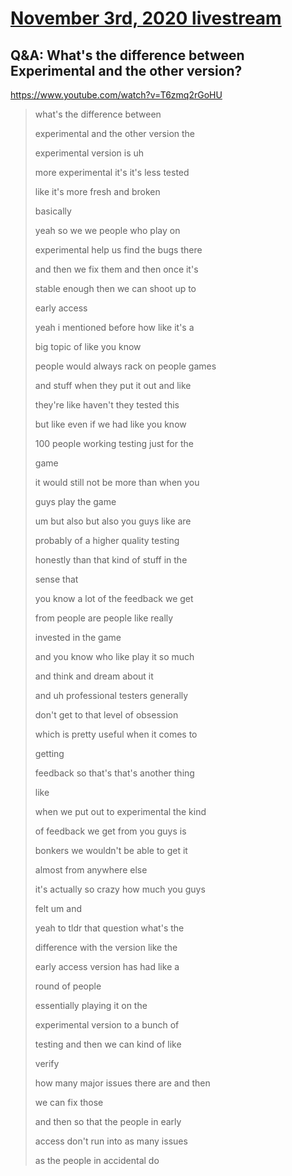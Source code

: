 # [November 3rd, 2020 livestream](../2020-11-03.md)
## Q&A: What's the difference between Experimental and the other version?
https://www.youtube.com/watch?v=T6zmq2rGoHU
> what's the difference between
> 
> experimental and the other version the
> 
> experimental version is uh
> 
> more experimental it's it's less tested
> 
> like it's more fresh and broken
> 
> basically
> 
> yeah so we we people who play on
> 
> experimental help us find the bugs there
> 
> and then we fix them and then once it's
> 
> stable enough then we can shoot up to
> 
> early access
> 
> yeah i mentioned before how like it's a
> 
> big topic of like you know
> 
> people would always rack on people games
> 
> and stuff when they put it out and like
> 
> they're like haven't they tested this
> 
> but like even if we had like you know
> 
> 100 people working testing just for the
> 
> game
> 
> it would still not be more than when you
> 
> guys play the game
> 
> um but also but also you guys like are
> 
> probably of a higher quality testing
> 
> honestly than that kind of stuff in the
> 
> sense that
> 
> you know a lot of the feedback we get
> 
> from people are people like really
> 
> invested in the game
> 
> and you know who like play it so much
> 
> and think and dream about it
> 
> and uh professional testers generally
> 
> don't get to that level of obsession
> 
> which is pretty useful when it comes to
> 
> getting
> 
> feedback so that's that's another thing
> 
> like
> 
> when we put out to experimental the kind
> 
> of feedback we get from you guys is
> 
> bonkers we wouldn't be able to get it
> 
> almost from anywhere else
> 
> it's actually so crazy how much you guys
> 
> felt um and
> 
> yeah to tldr that question what's the
> 
> difference with the version like the
> 
> early access version has had like a
> 
> round of people
> 
> essentially playing it on the
> 
> experimental version to a bunch of
> 
> testing and then we can kind of like
> 
> verify
> 
> how many major issues there are and then
> 
> we can fix those
> 
> and then so that the people in early
> 
> access don't run into as many issues
> 
> as the people in accidental do
> 
